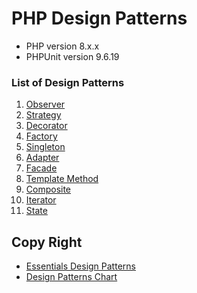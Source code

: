 # PHP Design Patterns
- PHP version 8.x.x
- PHPUnit version 9.6.19

### List of Design Patterns
1. [Observer](https://github.com/mytruong-z/php-design-patterns/tree/master/src/observer)
2. [Strategy](https://github.com/mytruong-z/php-design-patterns/tree/master/src/strategy)
3. [Decorator](https://github.com/mytruong-z/php-design-patterns/tree/master/src/decorator)
4. [Factory](https://github.com/mytruong-z/php-design-patterns/tree/master/src/factory)
5. [Singleton](https://github.com/mytruong-z/php-design-patterns/tree/master/src/singleton)
6. [Adapter](https://github.com/mytruong-z/php-design-patterns/tree/master/src/adapter)
7. [Facade](https://github.com/mytruong-z/php-design-patterns/tree/master/src/facade)
8. [Template Method](https://github.com/mytruong-z/php-design-patterns/tree/master/src/template-method)
9. [Composite](https://github.com/mytruong-z/php-design-patterns/tree/master/src/composite)
10. [Iterator](https://github.com/mytruong-z/php-design-patterns/tree/master/src/iterator)
11. [State](https://github.com/mytruong-z/php-design-patterns/tree/master/src/state)

## Copy Right
- [Essentials Design Patterns](http://www.McDonaldLand.info)
- [Design Patterns Chart](http://www.McDonaldLand.info)